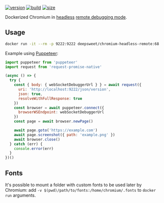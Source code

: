 [![version](https://img.shields.io/badge/chromium-68-green.svg?style=flat-square)](https://pkgs.alpinelinux.org/package/edge/community/x86_64/chromium) [![build](https://img.shields.io/docker/build/deepsweet/chromium-headless-remote.svg?label=build&style=flat-square)](https://hub.docker.com/r/deepsweet/chromium-headless-remote/) [![size](https://img.shields.io/microbadger/image-size/deepsweet/chromium-headless-remote.svg?label=size&style=flat-square)](https://microbadger.com/images/deepsweet/chromium-headless-remote)

Dockerized Chromium in [headless](https://chromium.googlesource.com/chromium/src/+/lkgr/headless/README.md) [remote debugging mode](https://chromedevtools.github.io/devtools-protocol/).

## Usage

```sh
docker run -it --rm -p 9222:9222 deepsweet/chromium-headless-remote:68
```

Example using [Puppeteer](https://github.com/GoogleChrome/puppeteer):

```js
import puppeteer from 'puppeteer'
import request from 'request-promise-native'

(async () => {
  try {
    const { body: { webSocketDebuggerUrl } } = await request({
      uri: 'http://localhost:9222/json/version',
      json: true,
      resolveWithFullResponse: true
    })
    const browser = await puppeteer.connect({
      browserWSEndpoint: webSocketDebuggerUrl
    })
    const page = await browser.newPage()

    await page.goto('https://example.com')
    await page.screenshot({ path: 'example.png' })
    await browser.close()
  } catch (err) {
    console.error(err)
  }
})()
```

## Fonts

It's possible to mount a folder with custom fonts to be used later by Chromium: add `-v $(pwd)/path/to/fonts:/home/chromium/.fonts` to `docker run` arguments.
